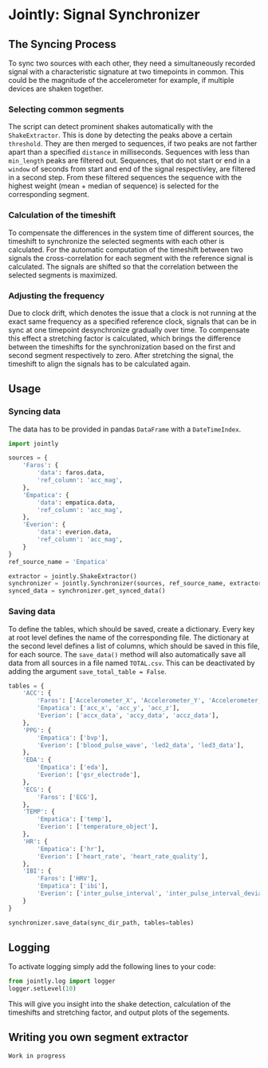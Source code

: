 # Jointly: Signal Synchronizer

## The Syncing Process

To sync two sources with each other, they need a simultaneously recorded signal with a characteristic signature at two timepoints in common. This could be the magnitude of the accelerometer for example, if multiple devices are shaken together.

### Selecting common segments

The script can detect prominent shakes automatically with the `ShakeExtractor`. This is done by detecting the peaks above a certain `threshold`. They are then merged to sequences, if two peaks are not farther apart than a specified `distance` in milliseconds. Sequences with less than `min_length` peaks are filtered out. Sequences, that do not start or end in a `window` of seconds from start and end of the signal respectivley, are filtered in a second step. From these filtered sequences the sequence with the highest weight (mean + median of sequence) is selected for the corresponding segment.

### Calculation of the timeshift

To compensate the differences in the system time of different sources, the timeshift to synchronize the selected segments with each other is calculated. For the automatic computation of the timeshift between two signals the cross-correlation for each segment with the reference signal is calculated. The signals are shifted so that the correlation between the selected segments is maximized.

### Adjusting the frequency

Due to clock drift, which denotes the issue that a clock is not running at the exact same frequency as a specified reference clock, signals that can be in sync at one timepoint desynchronize gradually over time. To compensate this effect a stretching factor is calculated, which brings the difference between the timeshifts for the synchronization based on the first and second segment respectively to zero. After stretching the signal, the timeshift to align the signals has to be calculated again.


## Usage

### Syncing  data

The data has to be provided in pandas `DataFrame` with a `DateTimeIndex`.

```python
import jointly

sources = {
    'Faros': {
        'data': faros.data,
        'ref_column': 'acc_mag',
    },
    'Empatica': {
        'data': empatica.data,
        'ref_column': 'acc_mag',
    },
    'Everion': {
        'data': everion.data,
        'ref_column': 'acc_mag',
    }
}
ref_source_name = 'Empatica'

extractor = jointly.ShakeExtractor()
synchronizer = jointly.Synchronizer(sources, ref_source_name, extractor)
synced_data = synchronizer.get_synced_data()
```

### Saving data

To define the tables, which should be saved, create a dictionary. Every key at root level defines the name of the corresponding file. The dictionary at the second level defines a list of columns, which should be saved in this file, for each source. The `save_data()` method will also automatically save all data from all sources in a file named `TOTAL.csv`. This can be deactivated by adding the argument `save_total_table = False`.

```python
tables = {
    'ACC': {
        'Faros': ['Accelerometer_X', 'Accelerometer_Y', 'Accelerometer_Z'],
        'Empatica': ['acc_x', 'acc_y', 'acc_z'],
        'Everion': ['accx_data', 'accy_data', 'accz_data'],
    },
    'PPG': {
        'Empatica': ['bvp'],
        'Everion': ['blood_pulse_wave', 'led2_data', 'led3_data'],
    },
    'EDA': {
        'Empatica': ['eda'],
        'Everion': ['gsr_electrode'],
    },
    'ECG': {
        'Faros': ['ECG'],
    },
    'TEMP': {
        'Empatica': ['temp'],
        'Everion': ['temperature_object'],
    },
    'HR': {
        'Empatica': ['hr'],
        'Everion': ['heart_rate', 'heart_rate_quality'],
    },   
    'IBI': {
        'Faros': ['HRV'],
        'Empatica': ['ibi'],
        'Everion': ['inter_pulse_interval', 'inter_pulse_interval_deviation'],
    }
}

synchronizer.save_data(sync_dir_path, tables=tables)
```

## Logging

To activate logging simply add the following lines to your code:

```python
from jointly.log import logger
logger.setLevel(10)
```

This will give you insight into the shake detection, calculation of the timeshifts and stretching factor, and output plots of the segements.


## Writing you own segment extractor

```
Work in progress
```
